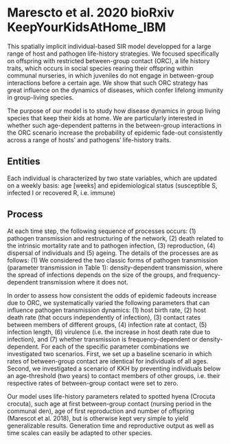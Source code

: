 # Marescto et al. 2020 bioRxiv KeepYourKidsAtHome_IBM

This spatially implicit individual-based SIR model developped for a large range of host and pathogen life-history strategies. We focused specifically on offspring with restricted between-group contact (ORC), a life history traits, which occurs in social species rearing their offspring within communal nurseries, in which juveniles do not engage in between-group interactions before a certain age. We show that such ORC strategy has great influence on the dynamics of diseases, which confer lifelong immunity in group-living species. 


The purpose of our model is to study how disease dynamics in group living species that keep their kids at home. We are particularly interested in whether such age-dependent patterns in the between-group interactions in the ORC scenario increase the probability of epidemic fade-out consistently across a range of hosts’ and pathogens’ life-history traits.


## **Entities**
Each individual is characterized by two state variables, which are updated on a weekly basis: age [weeks] and epidemiological status (susceptible S, infected I or recovered R, i.e. immune)

## **Process**
At each time step, the following sequence of processes occurs: (1) pathogen transmission and restructuring of the network, (2) death related to the intrinsic mortality rate and to pathogen infection, (3) reproduction, (4) dispersal of individuals and (5) ageing. The details of the processes are as follows: (1) We considered the two classic forms of pathogen transmission (parameter transmission in Table 1): density-dependent transmission, where the spread of infections depends on the size of the groups, and frequency-dependent transmission where it does not. 


In order to assess how consistent the odds of epidemic fadeouts increase due to ORC, we systematically varied the following parameters that can influence pathogen transmission dynamics: (1) host birth rate, (2) host death rate (that occurs independently of infection), (3) contact rates between members of different groups, (4) infection rate at contact, (5) infection length, (6) virulence (i.e. the increase in host death rate due to infection), and (7) whether transmission is frequency-dependent or density-dependent. For each of the specific parameter combinations we investigated two scenarios. First, we set up a baseline scenario in which rates of between-group contact are identical for individuals of all ages. Second, we investigated a scenario of KKH by preventing individuals below an age-threshold (two years) to contact members of other groups, i.e. their respective rates of between-group contact were set to zero. 

Our model uses life-history parameters related to spotted hyena (Crocuta crocuta), such age at first between-group contact (nursing period in the communal den), age of first reproduction and number of offspring (Marescot et al. 2018), but is otherwise kept very simple to yield generalizable results. Generation time and reproductive output as well as time scales can easily be adapted to other species.
